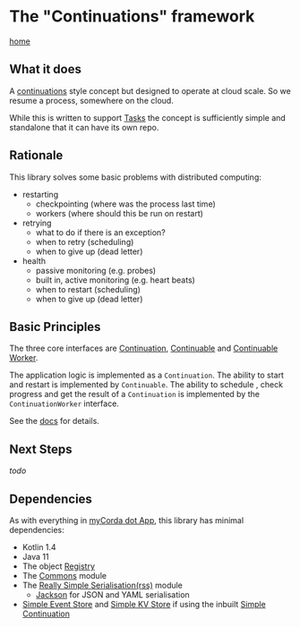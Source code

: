 # The "Continuations" framework

[home](../README.md)

## What it does

A [continuations](https://kotlinlang.org/api/latest/jvm/stdlib/kotlin.coroutines/-continuation/) style concept but
designed to operate at cloud scale. So we resume a process, somewhere on the cloud.

While this is written to support [Tasks](https://github.com/mycordaapp/tasks) the concept is sufficiently simple and
standalone that it can have its own repo.

## Rationale

This library solves some basic problems with distributed computing:

- restarting
    - checkpointing (where was the process last time)
    - workers (where should this be run on restart)
- retrying
    - what to do if there is an exception?
    - when to retry (scheduling)
    - when to give up (dead letter)
- health
    - passive monitoring (e.g. probes)
    - built in, active monitoring (e.g. heart beats)
    - when to restart (scheduling)
    - when to give up (dead letter)

## Basic Principles

The three core interfaces are [Continuation](./impl/src/main/kotlin/mycorda/app/continuations/Continuation.kt),
[Continuable](./impl/src/main/kotlin/mycorda/app/continuations/Continuable.kt)
and [Continuable Worker](./impl/src/main/kotlin/mycorda/app/continuations/ContinuableWorker.kt).

The application logic is implemented as a `Continuation`. The ability to start and restart is implemented
by `Continuable`. The ability to schedule , check progress and get the result of a `Continuation` is implemented by
the `ContinuationWorker` interface.

See the [docs](./docs/index.md) for details.

## Next Steps

_todo_

## Dependencies

As with everything in [myCorda dot App](https://mycorda.app), this library has minimal dependencies:

* Kotlin 1.4
* Java 11
* The object [Registry](https://github.com/mycordaapp/registry#readme)
* The [Commons](https://github.com/mycordaapp/commons#readme) module
* The [Really Simple Serialisation(rss)](https://github.com/mycordaapp/really-simple-serialisation#readme) module
    - [Jackson](https://github.com/FasterXML/jackson) for JSON and YAML serialisation
* [Simple Event Store](https://github.com/mycordaapp/simple-event-store) and
  [Simple KV Store](https://github.com/mycordaapp/simple-kv-store) if using the
  inbuilt [Simple Continuation](./impl/src/main/kotlin/mycorda/app/continuations/simple/SimpleContinuation.kt)

